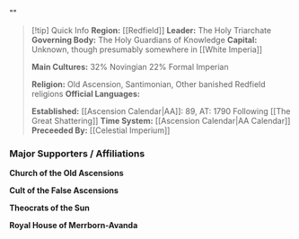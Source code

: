 ""
> [!tip] Quick Info
> **Region:** [[Redfield]]
> **Leader:** The Holy Triarchate
> **Governing Body:** The Holy Guardians of Knowledge
> **Capital:** Unknown, though presumably somewhere in [[White Imperia]]
> 
> **Main Cultures:**
>      32% Novingian
>      22% Formal Imperian
>    
> **Religion:** Old Ascension, Santimonian, Other banished Redfield religions
> **Official Languages:**
> 
> 
> **Established:** [[Ascension Calendar|AA]]: 89, AT: 1790 Following [[The Great Shattering]]
> **Time System:** [[Ascension Calendar|AA Calendar]]
> **Preceeded By:** [[Celestial Imperium]]

### Major Supporters / Affiliations

**Church of the Old Ascensions**

**Cult of the False Ascensions**

**Theocrats of the Sun**

**Royal House of Merrborn-Avanda**
